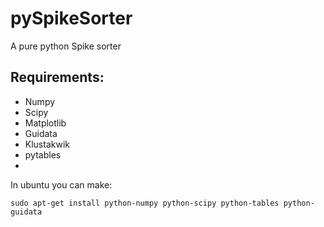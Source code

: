 pySpikeSorter
=============

A pure python Spike sorter

Requirements:
-------------
* Numpy
* Scipy
* Matplotlib
* Guidata
* Klustakwik
* pytables
* 
In ubuntu you can make:
```
sudo apt-get install python-numpy python-scipy python-tables python-guidata
```
